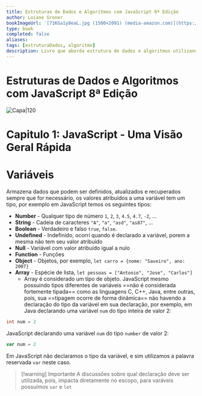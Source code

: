 ```yaml
---
title: Estruturas de Dados e Algoritmos com JavaScript 8ª Edição
author: Loiane Groner
bookImageUrl: '[71KGa1y8eaL.jpg (1500×2091) (media-amazon.com)](https://m.media-amazon.com/images/I/71KGa1y8eaL.jpg)'
type: book
completed: false
aliases:
tags: [estruturaDados, algoritmo]
description: Livro que aborda estrutura de dados e algoritmos utilizando javascript
---
```

# Estruturas de Dados e Algoritmos com JavaScript 8ª Edição
![Capa|120](https://m.media-amazon.com/images/I/71KGa1y8eaL.jpg)

# Capitulo 1: JavaScript - Uma Visão Geral Rápida

# Variáveis
Armazena dados que podem ser definidos, atualizados e recuperados sempre que for necessário, os valores atribuídos a uma variável tem um tipo, por exemplo em JavaScript temos os seguintes tipos:
- **Number** - Qualquer tipo de número `1`, `2`, `3`, `4.5`, `4.7`, `-2`, ...
- **String** - Cadeia de caracteres `"A"`, `"a"`, `"asd"`, `"as87"`, ...
- **Boolean** - Verdadeiro e falso `true`, `false`.
- **Undefined** - Indefinido, ocorri quando é declarado a variável, porem a mesma não tem seu valor atribuido
- **Null** - Variável com valor atribuído igual a nulo
- **Function** - Funções
- **Object** - Objetos, por exemplo, `let carro = {nome: "Saveiro", ano: 2007}`
- **Array** - Espécie de lista, `let pessoas = ["Antonio", "Jose", "Carlos"]`
	- Array é considerado um tipo de objeto.
JavaScript mesmo possuindo tipos diferentes de variáveis ==não é considerada fortemente tipada== como as linguagens C, C++, Java, entre outras, pois, sua ==tipagem ocorre de forma dinâmica== não havendo a declaração do tipo da variável em sua declaração, por exemplo, em Java declarando uma variável  `num` do tipo inteira de valor 2:
```java
int num = 2
```
JavaScript declarando uma variável `num` do tipo `number` de valor 2:
```javascript
var num = 2
```
Em JavaScript não declaramos o tipo da variável, e sim utilizamos a palavra reservada `var` neste caso.

>[!warning] Importante
>A discussões sobre qual declaração deve ser utilizada, pois, impacta diretamente no escopo, para varáveis possuímos `var` e `let`